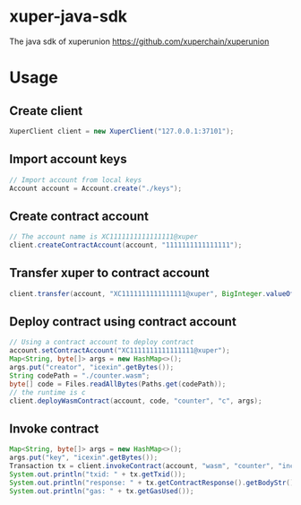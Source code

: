 # xuper-java-sdk
The java sdk of xuperunion https://github.com/xuperchain/xuperunion

# Usage

## Create client

```java
XuperClient client = new XuperClient("127.0.0.1:37101");
```

## Import account keys

```java
// Import account from local keys
Account account = Account.create("./keys");
```

## Create contract account

```java
// The account name is XC1111111111111111@xuper
client.createContractAccount(account, "1111111111111111");
```

## Transfer xuper to contract account

```java
client.transfer(account, "XC1111111111111111@xuper", BigInteger.valueOf(1000000));
```

## Deploy contract using contract account

```java
// Using a contract account to deploy contract
account.setContractAccount("XC1111111111111111@xuper");
Map<String, byte[]> args = new HashMap<>();
args.put("creator", "icexin".getBytes());
String codePath = "./counter.wasm";
byte[] code = Files.readAllBytes(Paths.get(codePath));
// the runtime is c
client.deployWasmContract(account, code, "counter", "c", args);
```

## Invoke contract

```java
Map<String, byte[]> args = new HashMap<>();
args.put("key", "icexin".getBytes());
Transaction tx = client.invokeContract(account, "wasm", "counter", "increase", args);
System.out.println("txid: " + tx.getTxid());
System.out.println("response: " + tx.getContractResponse().getBodyStr());
System.out.println("gas: " + tx.getGasUsed());
```


